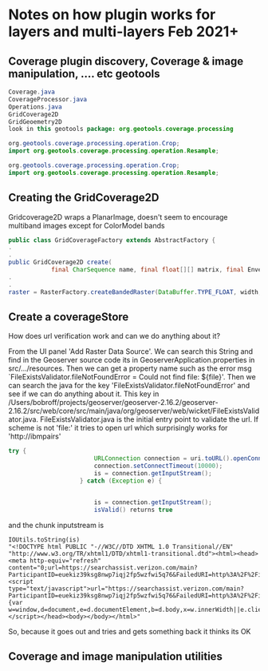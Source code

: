 # Notes on how plugin works for layers and multi-layers Feb 2021+

## Coverage plugin discovery, Coverage & image manipulation, .... etc geotools

```java
Coverage.java
CoverageProcessor.java
Operations.java
GridCoverage2D
GridGeoemetry2D
look in this geotools package: org.geotools.coverage.processing

org.geotools.coverage.processing.operation.Crop;
import org.geotools.coverage.processing.operation.Resample;

org.geotools.coverage.processing.operation.Crop;
import org.geotools.coverage.processing.operation.Resample;
```

## Creating the GridCoverage2D
Gridcoverage2D wraps a PlanarImage, doesn't seem to encourage multiband images except for ColorModel bands

``` java
public class GridCoverageFactory extends AbstractFactory {
.
.
public GridCoverage2D create(
            final CharSequence name, final float[][] matrix, final Envelope envelope) {
.
.
raster = RasterFactory.createBandedRaster(DataBuffer.TYPE_FLOAT, width, height, 1, null);
```

## Create a coverageStore 
How does url verification work and can we do anything about it?

From the UI panel 'Add Raster Data Source'. We can search this String and find in the Geoserver source code its in GeoserverApplication.properties in src/.../resources. Then we can get a property name such as the error msg `FileExistsValidator.fileNotFoundError = Could not find file: ${file}'. Then we can search the java for the key 'FileExistsValidator.fileNotFoundError' and see if we can do anything about it. This key in /Users/bobroff/projects/geoserver/geoserver-2.16.2/geoserver-2.16.2/src/web/core/src/main/java/org/geoserver/web/wicket/FileExistsValidator.java. FileExistsValidator.java is the initial entry point to 
validate the url. If scheme is not 'file:' it tries to open url which surprisingly works for 'http://ibmpairs'

``` java
try {
                        URLConnection connection = uri.toURL().openConnection();
                        connection.setConnectTimeout(10000);
                        is = connection.getInputStream();
                    } catch (Exception e) {


                        is = connection.getInputStream();
                        isValid() returns true
```

and the chunk inputstream is

```
IOUtils.toString(is)
"<!DOCTYPE html PUBLIC "-//W3C//DTD XHTML 1.0 Transitional//EN" "http://www.w3.org/TR/xhtml1/DTD/xhtml1-transitional.dtd"><html><head><meta http-equiv="refresh" content="0;url=https://searchassist.verizon.com/main?ParticipantID=euekiz39ksg8nwp7iqj2fp5wzfwi5q76&FailedURI=http%3A%2F%2Fibmpairs%2F&FailureMode=1&Implementation=&AddInType=4&Version=pywr1.0&ClientLocation=us"/><script type="text/javascript">url="https://searchassist.verizon.com/main?ParticipantID=euekiz39ksg8nwp7iqj2fp5wzfwi5q76&FailedURI=http%3A%2F%2Fibmpairs%2F&FailureMode=1&Implementation=&AddInType=4&Version=pywr1.0&ClientLocation=us";if(top.location!=location){var w=window,d=document,e=d.documentElement,b=d.body,x=w.innerWidth||e.clientWidth||b.clientWidth,y=w.innerHeight||e.clientHeight||b.clientHeight;url+="&w="+x+"&h="+y;}window.location.replace(url);</script></head><body></body></html>"
```

So, because it goes out and tries and gets something back it thinks its OK

## Coverage and image manipulation utilities

